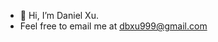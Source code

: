 - 👋 Hi, I’m Daniel Xu.
-  Feel free to email me at dbxu999@gmail.com

<!---
danbxu/danbxu is a ✨ special ✨ repository because its `README.md` (this file) appears on your GitHub profile.
You can click the Preview link to take a look at your changes.
--->
